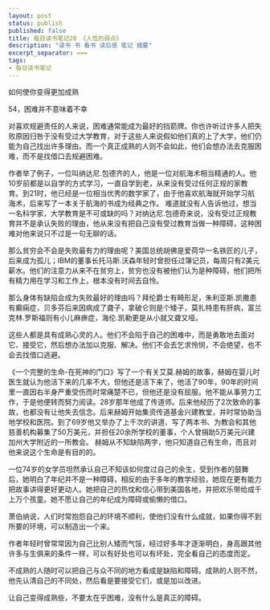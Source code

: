 ```yaml
---
layout: post
status: publish
published: false
title: 每日读书笔记20 《人性的弱点》
description: "读书 书 看书 读后感 笔记 摘要"
excerpt_separator: ===
tags:
- 每日读书笔记
---
```


如何使你变得更加成熟
 
54，困难并不意味着不幸

对喜欢规避责任的人来说，困难通常能成为最好的挡箭牌。你也许听过许多人把失败原因归咎于没有受过大学教育，对于这些人来说假如他们真的上了大学，他们仍能为自己找出许多理由。而一个真正成熟的人则不会如此，他们会想办法去克服困难，而不是找借口去规避困难。

作者举了例子，一位叫纳达尼.包德齐的人，他是一位对航海术相当精通的人。他10岁前都是以自学的方式学习，一直自学到老，从来没有受过任何正规的家教育。到21时，他已经是一位相当优秀的数学家了，由于他喜欢航海就开始学习航海术，后来写了一本关于航海的书成为经典之作。
难道就没有人告诉他过，想当一名科学家，大学教育是不可或缺的吗？对纳达尼.包德奇来说，没有受过正规教育并不是承认失败的理由，他从来没有把自己没有受过教育当做一种障碍，这种困难对他来说只不过是一句无聊的话。

那么贫穷会不会是失败最有力的理由呢？美国总统胡佛是爱荷华一名铁匠的儿子，后来成为孤儿；IBM的董事长托马斯.沃森年轻时曾担任过簿记员，每周只有2美元薪水。他们的注意力从来不在贫穷上，贫穷也没有被他们认为是种障碍，他们把所有精力用在学习和工作上，根本没有时间去自怜。


那么身体有缺陷会成为失败最好的理由吗？拜伦爵士有畸形足，朱利亚斯.凯撒患有癫痫症，贝多芬后来因病成了聋子，拿破仑则是个矮子，莫扎特患有肝病，富兰克林.罗斯福则有小儿麻痹症，海伦.凯勒更是从小就又聋又哑。

这些人都是具有成熟心灵的人。他们不会陷于自己的困难中，而是勇敢地去面对它、接受它，然后想办法加以克服、解决。他们不会去乞求怜悯，不会绝望，也不会去找借口逃避。

《一个完整的生命-在死神的门口》写了一个有关艾莫.赫姆的故事，赫姆在婴儿时医生就认为他活下来的几率不大，但他还是活下来了，他活了90年，90年的时间里一直因右半身严重受伤而时常痛楚不已，但他还是没有屈服。他不能从事劳力工作，于是他便转而努力阅读。28岁那年他成了传道师。后来他经历了2次致命的事故，也都没有让他失去信念。后来赫姆开始集资传道基金兴建教堂，并时常协助当地学校和医院。到了69岁他又举办了上千次的讲道、写了两本书、为教会和其他慈善机构募集了50万美元，并担任20余所学校的董事，个人曾捐助5万美元兴建加州大学附近的一所教会。
赫姆从不知缺陷两字，他只知道自己有生命，而且对他来说这个生命是有目的的。

一位74岁的女学员坦然承认自己不知该如何度过自己的余生，受到作者的鼓舞后，她明白了年纪并不是一种障碍，相反的由于多年的教学经验，她现在更有能力把故事讲得更好更动人。她把自己的热忱和信心带到美国各地，并把欢乐带给成千上万个孩童。她不愿让自己的年纪成为障碍或偷懒的借口。

萧伯纳说，人们时常抱怨自己的环境不顺利，使他们没有什么成就，如果你得不到所要的环境，可以制造出一个来。

作者年轻时曾常常因为自己比别人矮而气馁，经过好多年才逐渐明白，身高跟其他许多与生俱来的条件一样，可以有好处也可以有坏处，完全看自己的态度而定。

不成熟的人随时可以把自己与众不同的地方看成是缺陷和障碍。成熟的人则不然，他先认清自己的不同处，然后看是要接受它们，或是加以改进。

让自己变得成熟些，不要太在乎困难，没有什么是真正的障碍。

